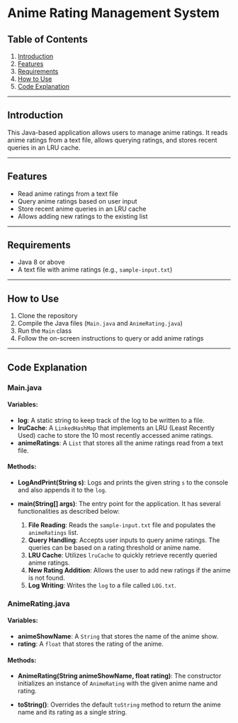 # Anime Rating Management System

## Table of Contents

1. [Introduction](#introduction)
2. [Features](#features)
3. [Requirements](#requirements)
4. [How to Use](#how-to-use)
5. [Code Explanation](#code-explanation)

---

## Introduction

This Java-based application allows users to manage anime ratings. It reads anime ratings from a text file, allows querying ratings, and stores recent queries in an LRU cache.

---

## Features

- Read anime ratings from a text file
- Query anime ratings based on user input
- Store recent anime queries in an LRU cache
- Allows adding new ratings to the existing list

---

## Requirements

- Java 8 or above
- A text file with anime ratings (e.g., `sample-input.txt`)

---

## How to Use

1. Clone the repository
2. Compile the Java files (`Main.java` and `AnimeRating.java`)
3. Run the `Main` class
4. Follow the on-screen instructions to query or add anime ratings

---

## Code Explanation

### Main.java

#### Variables:

- **log**: A static string to keep track of the log to be written to a file.
- **lruCache**: A `LinkedHashMap` that implements an LRU (Least Recently Used) cache to store the 10 most recently accessed anime ratings.
- **animeRatings**: A `List` that stores all the anime ratings read from a text file.

#### Methods:

- **LogAndPrint(String s)**: Logs and prints the given string `s` to the console and also appends it to the `log`.

- **main(String[] args)**: The entry point for the application. It has several functionalities as described below:
    1. **File Reading**: Reads the `sample-input.txt` file and populates the `animeRatings` list.
    2. **Query Handling**: Accepts user inputs to query anime ratings. The queries can be based on a rating threshold or anime name.
    3. **LRU Cache**: Utilizes `lruCache` to quickly retrieve recently queried anime ratings.
    4. **New Rating Addition**: Allows the user to add new ratings if the anime is not found.
    5. **Log Writing**: Writes the `log` to a file called `LOG.txt`.

### AnimeRating.java

#### Variables:

- **animeShowName**: A `String` that stores the name of the anime show.
- **rating**: A `float` that stores the rating of the anime.

#### Methods:

- **AnimeRating(String animeShowName, float rating)**: The constructor initializes an instance of `AnimeRating` with the given anime name and rating.

- **toString()**: Overrides the default `toString` method to return the anime name and its rating as a single string.

